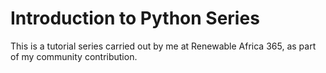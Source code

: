 # Introduction to Python Series
This is a tutorial series carried out by me at Renewable Africa 365, as part of my community contribution.
